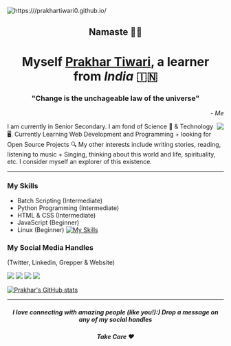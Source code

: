 ![https:///prakhartiwari0.github.io/](https://user-images.githubusercontent.com/65062036/193424240-5803f84b-f29f-4b3d-9253-217bd67d6955.jpg)
<h2 align="center">Namaste 🙏🏻</h2>



<h1 align='center'> Myself <a href="https:///prakhartiwari0.github.io" target="_blank">Prakhar Tiwari</a>, a learner from <em>India</em> 🇮🇳</h1>

<h3 align="center">"Change is the unchageable law of the universe"</h3>
<p align="right"><em>- Me</em></p>

<img align='right' src="https://i.giphy.com/media/daqgtzk0N289xXdLza/giphy.webp">

I am currently in Senior Secondary. I am fond of Science 🚀 & Technology 🖥.
Currently Learning Web Development and Programming + looking for Open Source Projects 🔍
My other interests include writing stories, reading, listening to music + Singing, thinking
about this world and life, spirituality, etc. I consider myself an explorer of this existence.


---
### My Skills
- Batch Scripting (Intermediate)
- Python Programming (Intermediate)
- HTML & CSS (Intermediate)
- JavaScript (Beginner)
- Linux (Beginner)
[![My Skills](https://skills.thijs.gg/icons?i=html,css,js,python)](https://skills.thijs.gg)

### My Social Media Handles
(Twitter, Linkedin, Grepper & Website)

[![](https://user-images.githubusercontent.com/65062036/184922172-3e17a7e6-b04e-4d8f-b6e0-10759b5c8c79.png)](https://twitter.com/Prakhartiwari0)
[![](https://user-images.githubusercontent.com/65062036/184922180-060b0d7e-c616-4dc5-a688-087e2148d2a1.png)](https://www.linkedin.com/in/prakhar-tiwari0)
[![](https://user-images.githubusercontent.com/65062036/184922193-06a14446-9e40-4fdd-bf2f-7f069940eed3.png)](https://www.codegrepper.com/profile/prakhar-tiwari)
[![](https://user-images.githubusercontent.com/65062036/184922852-aa16f60c-483f-482f-b377-075fee0711d5.png)](https:///prakhartiwari0.github.io)

[![Prakhar's GitHub stats](https://github-readme-stats.vercel.app/api?username=prakhartiwari0)](https://github.com//prakhartiwari0/github-readme-stats)

---
<h5 align='center'> I love connecting with amazing people (like you!):) Drop a message on any of my social handles</h5>
<h5 align='center'>Take Care ❤️</h5>
